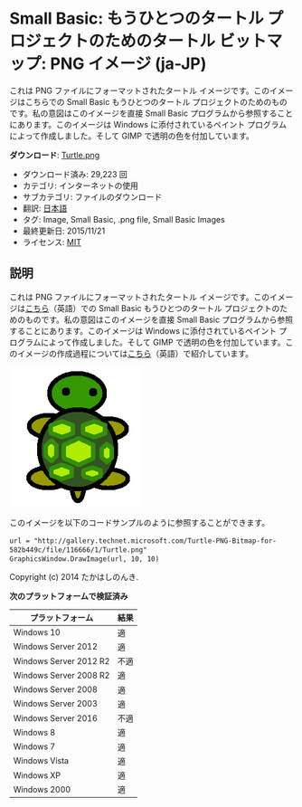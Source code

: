 # Small Basic: もうひとつのタートル プロジェクトのためのタートル ビットマップ: PNG イメージ (ja-JP)
これは PNG ファイルにフォーマットされたタートル イメージです。このイメージはこちらでの Small Basic もうひとつのタートル プロジェクトのためのものです。私の意図はこのイメージを直接 Small Basic プログラムから参照することにあります。このイメージは Windows に添付されているペイント プログラムによって作成しました。そして GIMP で透明の色を付加しています。

**ダウンロード**: [Turtle.png](https://github.com/nonkit/SBResources/raw/master/challenge/Challenge%20of%20the%20Month.xlsx)

- ダウンロード済み: 29,223 回
- カテゴリ: インターネットの使用
- サブカテゴリ: ファイルのダウンロード
- 翻訳: [日本語](READMEJ.md)
- タグ: Image, Small Basic, .png file, Small Basic Images
- 最終更新日: 2015/11/21
- ライセンス: [MIT](/LICENSE)

## 説明

これは PNG ファイルにフォーマットされたタートル イメージです。このイメージは[こちら](https://social.msdn.microsoft.com/Forums/en-US/4d730151-8ecb-493e-9c76-8bede94e3cf0/another-turtle-graphics?forum=smallbasic)（英語）での Small Basic もうひとつのタートル プロジェクトのためのものです。私の意図はこのイメージを直接 Small Basic プログラムから参照することにあります。このイメージは Windows に添付されているペイント プログラムによって作成しました。そして GIMP で透明の色を付加しています。このイメージの作成過程については[こちら](https://techcommunity.microsoft.com/t5/small-basic-blog/how-do-you-get-an-image-for-your-program/ba-p/336504)（英語）で紹介しています。

![Turtle](Turtle.png)

このイメージを以下のコードサンプルのように参照することができます。

```
url = "http://gallery.technet.microsoft.com/Turtle-PNG-Bitmap-for-582b449c/file/116666/1/Turtle.png"
GraphicsWindow.DrawImage(url, 10, 10)
```

Copyright (c) 2014 たかはしのんき.

**次のプラットフォームで検証済み**

| プラットフォーム | 結果 |
| --- | --- |
| Windows 10 | 適 |
| Windows Server 2012 | 適 |
| Windows Server 2012 R2 | 不適 |
| Windows Server 2008 R2 | 適 |
| Windows Server 2008 | 適 |
| Windows Server 2003 | 適 |
| Windows Server 2016 | 不適 |
| Windows 8 | 適 |
| Windows 7 | 適 |
| Windows Vista | 適 |
| Windows XP | 適 |
| Windows 2000 | 適 |
